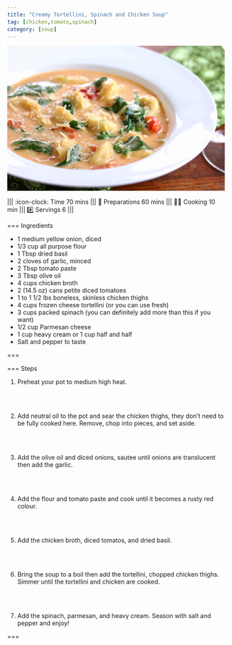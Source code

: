 ```yaml
---
title: "Creamy Tortellini, Spinach and Chicken Soup"
tag: [chicken,tomato,spinach]
category: [soup]
---
```


![](img/chicken-tortellini.jpg)

||| :icon-clock: Time
70 mins
||| :knife: Preparations
60 mins
||| :cook: Cooking
10 min
||| :hash: Servings
6
|||


=== Ingredients

- 1 medium yellow onion, diced
- 1/3 cup all purpose flour
- 1 Tbsp dried basil
- 2 cloves of garlic, minced
- 2 Tbsp tomato paste
- 3 Tbsp olive oil
- 4 cups chicken broth
- 2 (14.5 oz) cans petite diced tomatoes
- 1 to 1 1/2 lbs boneless, skinless chicken thighs
- 4 cups frozen cheese tortellini (or you can use fresh)
- 3 cups packed spinach (you can definitely add more than this if you want)
- 1/2 cup Parmesan cheese
- 1 cup heavy cream or 1 cup half and half
- Salt and pepper to taste

===

=== Steps

1. Preheat your pot to medium high heat.
<br>
<br>

2. Add neutral oil to the pot and sear the chicken thighs, they don't need to be fully cooked here. Remove, chop into pieces, and set aside.
<br>
<br>

3. Add the olive oil and diced onions, sautee until onions are translucent then add the garlic.
<br>
<br>

4. Add the flour and tomato paste and cook until it becomes a rusty red colour.
<br>
<br>

5. Add the chicken broth, diced tomatos, and dried basil.
<br>
<br>

6. Bring the soup to a boil then add the tortellini, chopped chicken thighs. Simmer until the tortellini and chicken are cooked.
<br>
<br>

7. Add the spinach, parmesan, and heavy cream. Season with salt and pepper and enjoy!

===
